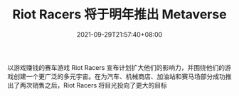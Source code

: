 ﻿---
title: "Riot Racers 将于明年推出 Metaverse"
date: 2021-09-29T21:57:40+08:00
lastmod: 2021-09-29T16:45:40+08:00
draft: false
authors: ["Murray"]
description: "以游戏赚钱的赛车游戏 Riot Racers 宣布计划扩大他们的影响力，并围绕他们的游戏创建一个更广泛的多元宇宙。在为汽车、机械商店、加油站和赛马场部分成功推出了两次销售之后，Riot Racers 将目光投向了更大的目标"
featuredImage: "riot-racers-will-launch-metaverse-next-year.png"
tags: ["Virtual World","虚拟世界","Play to Earn"]
categories: ["news"]
news: ["虚拟世界"]
weight: 
lightgallery: true
pinned: false
recommend: false
recommend1: false
---

以游戏赚钱的赛车游戏 Riot Racers 宣布计划扩大他们的影响力，并围绕他们的游戏创建一个更广泛的多元宇宙。在为汽车、机械商店、加油站和赛马场部分成功推出了两次销售之后，Riot Racers 将目光投向了更大的目标

<!--more-->

